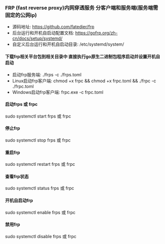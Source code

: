 ### FRP (fast reverse proxy)内网穿透服务  分客户端和服务端(服务端需固定的公网ip)

- 源码地址: https://github.com/fatedier/frp
- 后台运行和开机自启动配置文档: https://gofrp.org/zh-cn/docs/setup/systemd/
- 自定义后台运行和开机自启动目录: /etc/systemd/system/

#### 下载frp相关平台包到相关目录中  直接执行go原生二进制包程序启动并设置开机自启动

- 启动frp服务端:  ./frps -c ./frps.toml
- Linux启动frp客户端: chmod +x frpc && chmod +x frpc.toml &&  ./frpc -c ./frpc.toml
- Windows启动frp客户端: frpc.exe -c frpc.toml

#### 启动frps 或 frpc

sudo systemctl start frps 或 frpc

#### 停止frp

sudo systemctl stop frps 或 frpc

#### 重启frp

sudo systemctl restart frps 或 frpc

#### 查看frp状态

sudo systemctl status frps 或 frpc

#### 开机自启动frp

sudo systemctl enable frps 或 frpc

#### 禁用frp

sudo systemctl disable frps 或 frpc